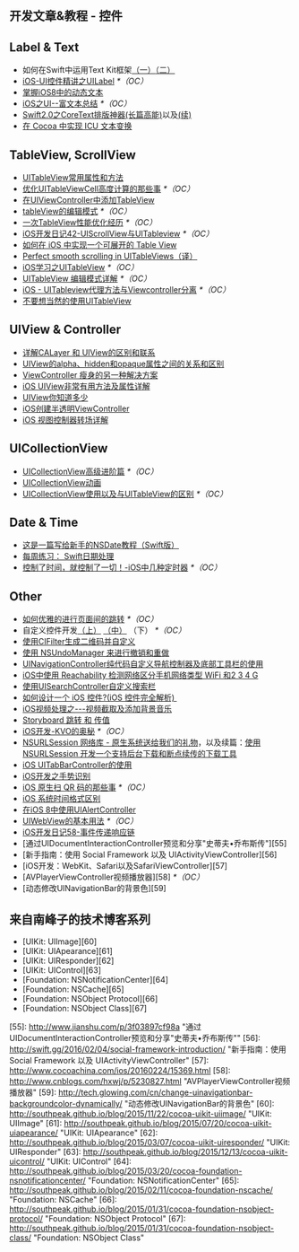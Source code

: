 ## 开发文章&教程 - 控件

## Label & Text
- 如何在Swift中运用Text Kit框架[（一）][1][（二）][2]
- [iOS-UI控件精讲之UILabel][3] _\*（OC）_
- [掌握iOS8中的动态文本][4]
- [iOS之UI--富文本总结][5] _\*（OC）_
- [Swift2.0之CoreText排版神器(长篇高能)][6]以及[(续)][7]
- [在 Cocoa 中实现 ICU 文本变换][8]

## TableView, ScrollView
- [UITableView常用属性和方法][9]
- [优化UITableViewCell高度计算的那些事][10] _\*（OC）_
- [在UIViewController中添加TableView][11]
- [tableView的编辑模式][12] _\*（OC）_
- [一次TableView性能优化经历][13] _\*（OC）_
- [iOS开发日记42-UIScrollView与UITableview][14] _\*（OC）_
- [如何在 iOS 中实现一个可展开的 Table View][15]
- [Perfect smooth scrolling in UITableViews（译）][16]
- [iOS学习之UITableView][17] _\*（OC）_
- [UITableView 编辑模式详解][18] _\*（OC）_
- [iOS - UITableview代理方法与Viewcontroller分离][19] _\*（OC）_
- [不要想当然的使用UITableView][20]

## UIView & Controller
- [详解CALayer 和 UIView的区别和联系][21]
- [UIView的alpha、hidden和opaque属性之间的关系和区别][22]
- [ViewController 瘦身的另一种解决方案][23]
- [iOS UIView非常有用方法及属性详解][24]
- [UIView你知道多少][25]
- [iOS创建半透明ViewController][26]
- [iOS 视图控制器转场详解][27]

## UICollectionView
- [UICollectionView高级进阶篇][28] _\*（OC）_
- [UICollectionView动画][29]
- [UICollectionView使用以及与UITableView的区别][30] _\*（OC）_

## Date & Time
- [这是一篇写给新手的NSDate教程（Swift版）][31]
- [每周练习： Swift日期处理][32]
- [控制了时间，就控制了一切！-iOS中几种定时器][33] _\*（OC）_

## Other
- [如何优雅的进行页面间的跳转][34] _\*（OC）_
- 自定义控件开发[（上）][35] [（中）][36] （下） _\*（OC）_
- [使用CIFilter生成二维码并自定义][37]　
- [使用 NSUndoManager 来进行撤销和重做][38]
- [UINavigationController纯代码自定义导航控制器及底部工具栏的使用][39]
- [iOS中使用 Reachability 检测网络区分手机网络类型 WiFi 和2 3 4 G][40]
- [使用UISearchController自定义搜索栏][41]
- [如何设计一个 iOS 控件?(iOS 控件完全解析) ][42]
- [iOS视频处理之---视频截取及添加背景音乐][43]
- [Storyboard 跳转 和 传值][44]
- [iOS开发-KVO的奥秘][45] _\*（OC）_
- [NSURLSession 网络库 - 原生系统送给我们的礼物][46]，以及续篇：[使用 NSURLSession 开发一个支持后台下载和断点续传的下载工具][47]
- [iOS UITabBarController的使用][48]
- [iOS开发之手势识别][49]
- [iOS 原生扫 QR 码的那些事][50] _\*（OC）_
- [iOS 系统时间格式区别][51]
- [在iOS 8中使用UIAlertController][52]
- [UIWebView的基本用法][53] _\*（OC）_
- [iOS开发日记58-事件传递响应链][54]
- [通过UIDocumentInteractionController预览和分享"史蒂夫•乔布斯传"][55]
- [新手指南：使用 Social Framework 以及 UIActivityViewController][56]
- [iOS开发：WebKit、Safari以及SafariViewController][57]
- [AVPlayerViewController视频播放器][58] _\*（OC）_
- [动态修改UINavigationBar的背景色][59]

## 来自南峰子的技术博客系列
- [UIKit: UIImage][60]
- [UIKit: UIApearance][61]
- [UIKit: UIResponder][62]
- [UIKit: UIControl][63]
- [Foundation: NSNotificationCenter][64]
- [Foundation: NSCache][65]
- [Foundation: NSObject Protocol][66]
- [Foundation: NSObject Class][67]

[1]:	http://www.devtalking.com/articles/text-kit-tutorial-in-swift-1/
[2]:	http://www.devtalking.com/articles/text-kit-tutorial-in-swift-2/
[3]:	http://www.cnblogs.com/iyou/p/4936606.html "iOS-UI控件精讲之UILabel"
[4]:	http://www.devtf.cn/?p=1199 "掌握iOS8中的动态文本"
[5]:	http://www.cnblogs.com/goodboy-heyang/p/5143135.html "iOS之UI--富文本总结"
[6]:	http://allluckly.cn/%E6%8A%95%E7%A8%BF/tuogao14 "Swift2.0之CoreText排版神器(长篇高能)January 31, 2016"
[7]:	http://allluckly.cn/%E6%8A%95%E7%A8%BF/tuogao17 "Swift2.0之CoreText排版神器(续)February 05, 2016"
[8]:	http://swift.gg/2016/02/23/cocoa-icu-text-transforms/ "在 Cocoa 中实现 ICU 文本变换"
[9]:	http://beauty-soft.net/blog/ceiba/Ios/20140102/680.html
[10]:	http://blog.sunnyxx.com/2015/05/17/cell-height-calculation/
[11]:	http://conanwhf.gitcafe.io/2015/09/12/AddTableViewInUIViewController/
[12]:	http://www.cnblogs.com/1079062429lm/p/4820605.html
[13]:	http://yyny.me/ios/%E4%B8%80%E6%AC%A1TableView%E6%80%A7%E8%83%BD%E4%BC%98%E5%8C%96%E7%BB%8F%E5%8E%86/
[14]:	http://www.cnblogs.com/Twisted-Fate/p/4933135.html "iOS开发日记42-UIScrollView与UITableview"
[15]:	http://swift.gg/2015/12/03/expandable-table-view/ "如何在 iOS 中实现一个可展开的 Table View"
[16]:	http://southpeak.github.io/blog/2015/12/20/perfect-smooth-scrolling-in-uitableviews/ "Perfect smooth scrolling in UITableViews"
[17]:	http://www.cnblogs.com/zhenzhen123/p/5071743.html "iOS学习之UITableView"
[18]:	http://segmentfault.com/a/1190000004192662 "UITableView 编辑模式详解"
[19]:	http://www.jianshu.com/p/1ef24db79b48 "iOS - UITableview代理方法与Viewcontroller分离"
[20]:	http://sergiochan.xyz/2016/02/16/%E4%B8%8D%E8%A6%81%E6%83%B3%E5%BD%93%E7%84%B6%E7%9A%84%E5%B0%B1%E4%BD%BF%E7%94%A8UITableView/ "不要想当然的使用UITableView"
[21]:	http://www.jianshu.com/p/079e5cf0f014
[22]:	http://blog.csdn.net/martin_liang/article/details/40739845 "UIView的alpha、hidden和opaque属性之间的关系和区别"
[23]:	http://www.cocoachina.com/ios/20151116/14010.html
[24]:	http://blog.csdn.net/kingsley_cxz/article/details/9323327 "iOS UIView非常有用方法及属性详解"
[25]:	http://www.cnblogs.com/likwo/archive/2011/06/18/2084192.html "UIView你知道多少"
[26]:	http://miketech.it/ios-transparent-viewcontroller/
[27]:	https://github.com/seedante/iOS-Note/wiki/ViewController-Transition
[28]:	http://www.olinone.com/?p=280
[29]:	http://www.liuchungui.com/blog/2015/11/24/uicollectionviewdong-hua/ "UICollectionView动画"
[30]:	http://www.cnblogs.com/salam/p/5192576.html "UICollectionView使用以及与UITableView的区别"
[31]:	http://www.cocoachina.com/swift/20151126/14430.html "这是一篇写给新手的NSDate教程（Swift版）"
[32]:	https://github.com/icepy/_posts/issues/9 "每周练习： Swift日期处理"
[33]:	http://www.jianshu.com/p/21d351116587?sukey=fc78a68049a14bb2ca76044920265548313e975e28c8fd2be59c5e2cadecfddefd0bb6dab6853db6a6f72a8f3bee76a6
[34]:	http://gaonan.me/2015/07/23/%E5%A6%82%E4%BD%95%E4%BC%98%E9%9B%85%E7%9A%84%E8%BF%9B%E8%A1%8C%E9%A1%B5%E9%9D%A2%E9%97%B4%E7%9A%84%E8%B7%B3%E8%BD%AC/
[35]:	http://www.cnblogs.com/maomishen/p/4924726.html
[36]:	http://www.cnblogs.com/maomishen/p/4934742.html
[37]:	http://blog.yourtion.com/custom-cifilter-qrcode-generator.html
[38]:	http://swift.gg/2015/11/10/ios-undo-and-redo-with-nsundomanager/ "使用 NSUndoManager 来进行撤销和重做"
[39]:	http://www.cnblogs.com/brance/p/4964769.html "swift-UINavigationController纯代码自定义导航控制器及底部工具栏的使用"
[40]:	http://www.cnblogs.com/jgCho/p/4959657.html "iOS中使用 Reachability 检测网络区分手机网络类型 WiFi 和2 3 4 G"
[41]:	http://swift.gg/2015/09/11/custom_search_bar_tutorial/ "使用UISearchController自定义搜索栏"
[42]:	http://blog.csdn.net/zhangao0086/article/details/45622875
[43]:	http://www.jianshu.com/p/aefacc2cf039 "iOS视频处理之---视频截取及添加背景音乐"
[44]:	http://www.cnblogs.com/pinecoder/p/5039777.html "Storyboard 跳转 和 传值"
[45]:	http://www.jianshu.com/p/742b4b248da9 "iOS开发-KVO的奥秘"
[46]:	http://swiftcafe.io/2015/12/20/nsurlsession/ "NSURLSession 网络库 - 原生系统送给我们的礼物"
[47]:	http://swiftcafe.io/2015/12/23/nsurlsession-app/ "使用 NSURLSession 开发一个支持后台下载和断点续传的下载工具"
[48]:	http://www.cnblogs.com/jukaiit/p/5066468.html "iOS UITabBarController的使用"
[49]:	http://ios.jobbole.com/83338/
[50]:	http://c0ming.me/qr-code-scan/
[51]:	http://www.cnblogs.com/simple-life-no1/p/4192311.html "iOS 系统时间格式区别"
[52]:	http://www.cnblogs.com/jgCho/p/5085016.html "在iOS 8中使用UIAlertController"
[53]:	http://www.cnblogs.com/MasterPeng/p/5009523.html "UIWebView的基本用法"
[54]:	http://www.cnblogs.com/Twisted-Fate/p/5088314.html "iOS开发日记58-事件传递响应链"
[55]:	http://www.jianshu.com/p/3f03897cf98a "通过UIDocumentInteractionController预览和分享"史蒂夫•乔布斯传""
[56]:	http://swift.gg/2016/02/04/social-framework-introduction/ "新手指南：使用 Social Framework 以及 UIActivityViewController"
[57]:	http://www.cocoachina.com/ios/20160224/15369.html
[58]:	http://www.cnblogs.com/hxwj/p/5230827.html "AVPlayerViewController视频播放器"
[59]:	http://tech.glowing.com/cn/change-uinavigationbar-backgroundcolor-dynamically/ "动态修改UINavigationBar的背景色"
[60]:	http://southpeak.github.io/blog/2015/11/22/cocoa-uikit-uiimage/ "UIKit: UIImage"
[61]:	http://southpeak.github.io/blog/2015/07/20/cocoa-uikit-uiapearance/ "UIKit: UIApearance"
[62]:	http://southpeak.github.io/blog/2015/03/07/cocoa-uikit-uiresponder/ "UIKit: UIResponder"
[63]:	http://southpeak.github.io/blog/2015/12/13/cocoa-uikit-uicontrol/ "UIKit: UIControl"
[64]:	http://southpeak.github.io/blog/2015/03/20/cocoa-foundation-nsnotificationcenter/ "Foundation: NSNotificationCenter"
[65]:	http://southpeak.github.io/blog/2015/02/11/cocoa-foundation-nscache/ "Foundation: NSCache"
[66]:	http://southpeak.github.io/blog/2015/01/31/cocoa-foundation-nsobject-protocol/ "Foundation: NSObject Protocol"
[67]:	http://southpeak.github.io/blog/2015/01/31/cocoa-foundation-nsobject-class/ "Foundation: NSObject Class"